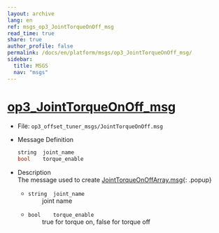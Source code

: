 ```yaml
---
layout: archive
lang: en
ref: msgs_op3_JointTorqueOnOff_msg
read_time: true
share: true
author_profile: false
permalink: /docs/en/platform/msgs/op3_JointTorqueOnOff_msg/
sidebar:
  title: MSGS
  nav: "msgs"
---
```


# [op3_JointTorqueOnOff_msg](#op3-jointtorqueonoff-msg)

- File: `op3_offset_tuner_msgs/JointTorqueOnOff.msg`
- Message Definition
  ```c
  string  joint_name
  bool    torque_enable
  ```

- Description  
The message used to create [JointTorqueOnOffArray.msg]{: .popup}  

    * `string  joint_name`    
&emsp;&emsp; joint name  

    * `bool    torque_enable`  
&emsp;&emsp; true for torque on, false for torque off



[JointTorqueOnOffArray.msg]: /docs/en/popup/op3_JointTorqueOnOffArray.msg

